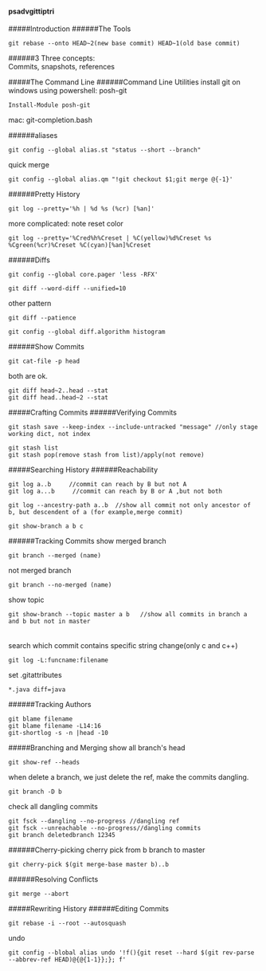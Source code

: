 #### psadvgittiptri
#####Introduction
######The Tools
```
git rebase --onto HEAD~2(new base commit) HEAD~1(old base commit)
```
######3
Three concepts:  
Commits, snapshots, references

#####The Command Line
######Command Line Utilities
install git on windows using powershell: posh-git
```
Install-Module posh-git
```
mac: git-completion.bash  

######aliases
```
git config --global alias.st "status --short --branch"
```
quick merge
```
git config --global alias.qm "!git checkout $1;git merge @{-1}'
```
######Pretty History
```
git log --pretty='%h | %d %s (%cr) [%an]'
```
more complicated: note reset color
```
git log --pretty='%Cred%h%Creset | %C(yellow)%d%Creset %s %Cgreen(%cr)%Creset %C(cyan)[%an]%Creset
```
######Diffs
```
git config --global core.pager 'less -RFX'
```
```
git diff --word-diff --unified=10
```

other pattern
```
git diff --patience
```
```
git config --global diff.algorithm histogram
```
######Show Commits
```
git cat-file -p head
```
both are ok.
```
git diff head~2..head --stat
git diff head..head~2 --stat
```
#####Crafting Commits
######Verifying Commits
```
git stash save --keep-index --include-untracked "message" //only stage working dict, not index
```
```
git stash list
git stash pop(remove stash from list)/apply(not remove)
```
#####Searching History
######Reachability
```
git log a..b     //commit can reach by B but not A
git log a...b     //commit can reach by B or A ,but not both
```
```
git log --ancestry-path a..b  //show all commit not only ancestor of b, but descendent of a (for example,merge commit)
```
```
git show-branch a b c
```
######Tracking Commits
show merged branch
```
git branch --merged (name)
```
not merged branch
```
git branch --no-merged (name)
```

show topic
```
git show-branch --topic master a b   //show all commits in branch a and b but not in master
```
######
search which commit contains specific string change(only c and c++)
```
git log -L:funcname:filename
```
set .gitattributes
```
*.java diff=java
```
######Tracking Authors
```
git blame filename
git blame filename -L14:16
git-shortlog -s -n |head -10
```
#####Branching and Merging
show all branch's head
```
git show-ref --heads
```
when delete a branch, we just delete the ref, make the commits dangling.
```
git branch -D b
```
check all dangling commits
```
git fsck --dangling --no-progress //dangling ref
git fsck --unreachable --no-progress//dangling commits
git branch deletedbranch 12345
```
######Cherry-picking
cherry pick from b branch to master
```
git cherry-pick $(git merge-base master b)..b
```
######Resolving Conflicts
```
git merge --abort
```
#####Rewriting History
######Editing Commits
```
git rebase -i --root --autosquash
```
undo
```
git config --blobal alias undo '!f(){git reset --hard $(git rev-parse --abbrev-ref HEAD)@{@{1-1}};}; f'
```
